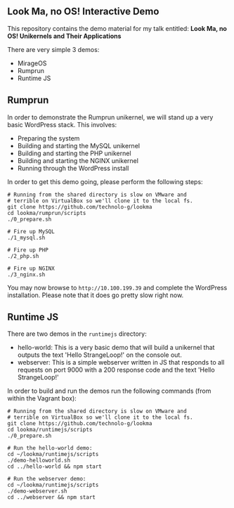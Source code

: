 ## Look Ma, no OS! Interactive Demo
This repository contains the demo material for my talk entitled:
**Look Ma, no OS! Unikernels and Their Applications**

There are very simple 3 demos:
- MirageOS
- Rumprun
- Runtime JS

## Rumprun
In order to demonstrate the Rumprun unikernel, we will stand up a very basic WordPress stack. This involves:
- Preparing the system
- Building and starting the MySQL unikernel
- Building and starting the PHP unikernel
- Building and starting the NGINX unikernel
- Running through the WordPress install

In order to get this demo going, please perform the following steps:
```
# Running from the shared directory is slow on VMware and
# terrible on VirtualBox so we'll clone it to the local fs.
git clone https://github.com/technolo-g/lookma
cd lookma/rumprun/scripts
./0_prepare.sh

# Fire up MySQL
./1_mysql.sh

# Fire up PHP
./2_php.sh

# Fire up NGINX
./3_nginx.sh
```

You may now browse to `http://10.100.199.39` and complete the WordPress installation. Please note that it does go pretty slow right now.

## Runtime JS
There are two demos in the `runtimejs` directory:
- hello-world: This is a very basic demo that will build a unikernel that outputs the text 'Hello StrangeLoop!' on the console out.
- webserver: This is a simple webserver written in JS that responds to all requests on port 9000 with a 200 response code and the text 'Hello StrangeLoop!'

In order to build and run the demos run the following commands (from within the Vagrant box):
```
# Running from the shared directory is slow on VMware and
# terrible on VirtualBox so we'll clone it to the local fs.
git clone https://github.com/technolo-g/lookma
cd lookma/runtimejs/scripts
./0_prepare.sh

# Run the hello-world demo:
cd ~/lookma/runtimejs/scripts
./demo-helloworld.sh
cd ../hello-world && npm start

# Run the webserver demo:
cd ~/lookma/runtimejs/scripts
./demo-webserver.sh
cd ../webserver && npm start
```
